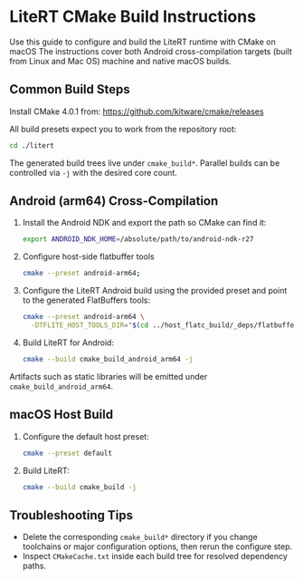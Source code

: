 # LiteRT CMake Build Instructions

Use this guide to configure and build the LiteRT runtime with CMake on macOS
The instructions cover both Android cross-compilation targets
(built from Linux and Mac OS) machine and native macOS builds.

## Common Build Steps

Install CMake 4.0.1 from: https://github.com/kitware/cmake/releases

All build presets expect you to work from the repository root:

```bash
cd ./litert
```

The generated build trees live under `cmake_build*`. Parallel builds can be
controlled via `-j` with the desired core count.

## Android (arm64) Cross-Compilation

1.  Install the Android NDK and export the path so CMake can find it:

    ```bash
    export ANDROID_NDK_HOME=/absolute/path/to/android-ndk-r27
    ```

2.  Configure host-side flatbuffer tools

    ```bash
    cmake --preset android-arm64;
    ```

3.  Configure the LiteRT Android build using the provided preset and point to
    the generated FlatBuffers tools:

    ```bash
    cmake --preset android-arm64 \
      -DTFLITE_HOST_TOOLS_DIR="$(cd ../host_flatc_build/_deps/flatbuffers-build && pwd)"
    ```

4.  Build LiteRT for Android:

    ```bash
    cmake --build cmake_build_android_arm64 -j
    ```

Artifacts such as static libraries will be emitted under
`cmake_build_android_arm64`.

## macOS Host Build

1.  Configure the default host preset:

    ```bash
    cmake --preset default
    ```

2.  Build LiteRT:

    ```bash
    cmake --build cmake_build -j
    ```

## Troubleshooting Tips

- Delete the corresponding `cmake_build*` directory if you change toolchains or
  major configuration options, then rerun the configure step.
- Inspect `CMakeCache.txt` inside each build tree for resolved dependency paths.

